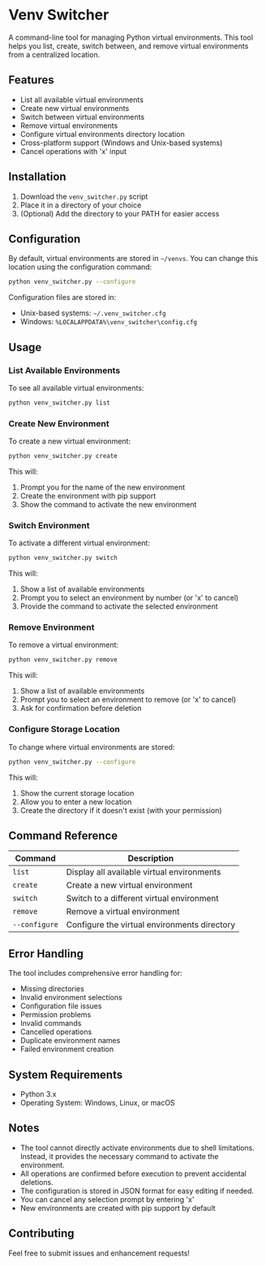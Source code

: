 # Venv Switcher

A command-line tool for managing Python virtual environments. This tool helps you list, create, switch between, and remove virtual environments from a centralized location.

## Features

- List all available virtual environments
- Create new virtual environments
- Switch between virtual environments
- Remove virtual environments
- Configure virtual environments directory location
- Cross-platform support (Windows and Unix-based systems)
- Cancel operations with 'x' input

## Installation

1. Download the `venv_switcher.py` script
2. Place it in a directory of your choice
3. (Optional) Add the directory to your PATH for easier access

## Configuration

By default, virtual environments are stored in `~/venvs`. You can change this location using the configuration command:

```bash
python venv_switcher.py --configure
```

Configuration files are stored in:
- Unix-based systems: `~/.venv_switcher.cfg`
- Windows: `%LOCALAPPDATA%\venv_switcher\config.cfg`

## Usage

### List Available Environments

To see all available virtual environments:

```bash
python venv_switcher.py list
```

### Create New Environment

To create a new virtual environment:

```bash
python venv_switcher.py create
```

This will:
1. Prompt you for the name of the new environment
2. Create the environment with pip support
3. Show the command to activate the new environment

### Switch Environment

To activate a different virtual environment:

```bash
python venv_switcher.py switch
```

This will:
1. Show a list of available environments
2. Prompt you to select an environment by number (or 'x' to cancel)
3. Provide the command to activate the selected environment

### Remove Environment

To remove a virtual environment:

```bash
python venv_switcher.py remove
```

This will:
1. Show a list of available environments
2. Prompt you to select an environment to remove (or 'x' to cancel)
3. Ask for confirmation before deletion

### Configure Storage Location

To change where virtual environments are stored:

```bash
python venv_switcher.py --configure
```

This will:
1. Show the current storage location
2. Allow you to enter a new location
3. Create the directory if it doesn't exist (with your permission)

## Command Reference

| Command | Description |
|---------|-------------|
| `list` | Display all available virtual environments |
| `create` | Create a new virtual environment |
| `switch` | Switch to a different virtual environment |
| `remove` | Remove a virtual environment |
| `--configure` | Configure the virtual environments directory |

## Error Handling

The tool includes comprehensive error handling for:
- Missing directories
- Invalid environment selections
- Configuration file issues
- Permission problems
- Invalid commands
- Cancelled operations
- Duplicate environment names
- Failed environment creation

## System Requirements

- Python 3.x
- Operating System: Windows, Linux, or macOS

## Notes

- The tool cannot directly activate environments due to shell limitations. Instead, it provides the necessary command to activate the environment.
- All operations are confirmed before execution to prevent accidental deletions.
- The configuration is stored in JSON format for easy editing if needed.
- You can cancel any selection prompt by entering 'x'
- New environments are created with pip support by default

## Contributing

Feel free to submit issues and enhancement requests!
